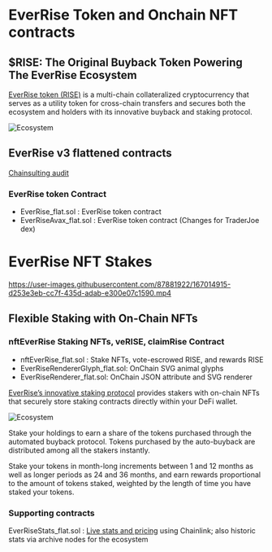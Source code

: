 # EverRise Token and Onchain NFT contracts

## $RISE: The Original Buyback Token Powering The EverRise Ecosystem

[EverRise token (RISE)](https://everrise.com/rise/) is a multi-chain collateralized cryptocurrency that serves as a utility token for cross-chain transfers and secures both the ecosystem and holders with its innovative buyback and staking protocol.

![Ecosystem](https://data.everrise.com/images/ecosystem-800.png)

## EverRise v3 flattened contracts

[Chainsulting audit](https://github.com/chainsulting/Smart-Contract-Security-Audits/blob/master/EverRise/02_Smart_Contract_Audit_EverRise_Token_Staking_v3.pdf)

### EverRise token Contract 

* EverRise_flat.sol : EverRise token contract
* EverRiseAvax_flat.sol : EverRise token contract (Changes for TraderJoe dex)

# EverRise NFT Stakes

https://user-images.githubusercontent.com/87881922/167014915-d253e3eb-cc7f-435d-adab-e300e07c1590.mp4

## Flexible Staking with On-Chain NFTs

### nftEverRise Staking NFTs, veRISE, claimRise Contract

* nftEverRise_flat.sol : Stake NFTs, vote-escrowed RISE, and rewards RISE
* EverRiseRendererGlyph_flat.sol: OnChain SVG animal glyphs
* EverRiseRenderer_flat.sol: OnChain JSON attribute and SVG renderer 

[EverRise’s innovative staking protocol](https://everrise.com/everstake/) provides stakers with on-chain NFTs that securely store staking contracts directly within your DeFi wallet.

![Ecosystem](https://data.everrise.com/images/nft-stakes.png)


Stake your holdings to earn a share of the tokens purchased through the automated buyback protocol. Tokens purchased by the auto-buyback are distributed among all the stakers instantly.


Stake your tokens in month-long increments between 1 and 12 months as well as longer periods as 24 and 36 months, and earn rewards proportional to the amount of tokens staked, weighted by the length of time you have staked your tokens.


### Supporting contracts

EverRiseStats_flat.sol : [Live stats and pricing](https://data.everrise.com/stats.html) using Chainlink; also historic stats via archive nodes for the ecosystem

